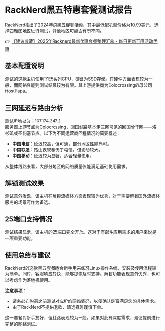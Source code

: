 # RackNerd黑五特惠套餐测试报告

RackNerd推出了2024年的黑五促销活动，其中最低配机型价格为10.99美元，选择西雅图地区进行测试，其他地区可能会有所不同。

👉 [【建议收藏】2025年Racknerd最新优惠套餐整理汇总 - 每日更新可用活动优惠](https://bit.ly/Rack_Nerd)

## 基本配置说明

测试的这款主机使用了E5系列CPU，硬盘为SSD存储。在硬件方面表现较为一般，而网络性能则测试结果较为有限。其上游提供商为Colocrossing的母公司HostPapa。

## 三网延迟与路由分析

测试IP地址为：107.174.247.2  
服务器上游节点为Colocrossing，回国线路基本走三网常见的回国骨干网——洛杉矶或圣何塞节点。以下为不同运营商回程情况的简要概述：

- **中国电信**：延迟较高，但可通，部分地区性能尚可。
- **中国联通**：路由表现稍优于电信，但波动较大。
- **中国移动**：延迟较为显著，适合轻量使用。

从整体线路来看，大部分地区的网络质量仅能满足基础使用需求。

## 解锁测试效果

测试意外发现，该主机在解锁流媒体方面表现较为优秀，对于需要解锁国外流媒体服务的场景可作为备选。

## 25端口支持情况

测试结果显示，该主机的25端口完全开放。这对于有邮件应用需求的用户来说是一项重要功能。

## 使用总结与建议

RackNerd的这款黑五套餐适合新手用来练习Linux操作系统，安装及使用流程较为简单。同时，客服响应较快，能够提供及时支持。解锁功能表现意外优秀，也可以考虑作为落地机使用。

**注意事项**：

- 请务必在购买之前测试对应IP的网络情况，以便确认是否满足您的具体需求。
- 由于RackNerd不提供退款，请选择时谨慎下单。

这一套餐对新手友好，但线路表现较为一般。如果对此有深度需求，建议提前进行完整的网络测试。